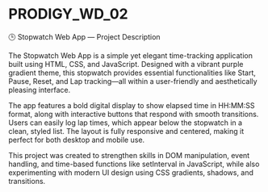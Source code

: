 # PRODIGY_WD_02

🕒 Stopwatch Web App — Project Description

The Stopwatch Web App is a simple yet elegant time-tracking application built using HTML, CSS, and JavaScript. Designed with a vibrant purple gradient theme, this stopwatch provides essential functionalities like Start, Pause, Reset, and Lap tracking—all within a user-friendly and aesthetically pleasing interface.

The app features a bold digital display to show elapsed time in HH:MM:SS format, along with interactive buttons that respond with smooth transitions. Users can easily log lap times, which appear below the stopwatch in a clean, styled list. The layout is fully responsive and centered, making it perfect for both desktop and mobile use.

This project was created to strengthen skills in DOM manipulation, event handling, and time-based functions like setInterval in JavaScript, while also experimenting with modern UI design using CSS gradients, shadows, and transitions.
